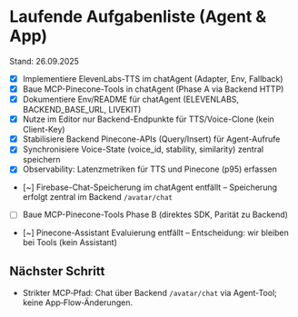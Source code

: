 # Laufende Aufgabenliste (Agent & App)

Stand: 26.09.2025

- [x] Implementiere ElevenLabs-TTS im chatAgent (Adapter, Env, Fallback)
- [x] Baue MCP-Pinecone-Tools in chatAgent (Phase A via Backend HTTP)
- [x] Dokumentiere Env/README für chatAgent (ELEVENLABS, BACKEND_BASE_URL, LIVEKIT)
 - [x] Nutze im Editor nur Backend-Endpunkte für TTS/Voice-Clone (kein Client-Key)
 - [x] Stabilisiere Backend Pinecone-APIs (Query/Insert) für Agent-Aufrufe
 - [x] Synchronisiere Voice-State (voice_id, stability, similarity) zentral speichern
 - [x] Observability: Latenzmetriken für TTS und Pinecone (p95) erfassen
 - [~] Firebase-Chat-Speicherung im chatAgent entfällt – Speicherung erfolgt zentral im Backend `/avatar/chat`
- [ ] Baue MCP-Pinecone-Tools Phase B (direktes SDK, Parität zu Backend)
- [~] Pinecone-Assistant Evaluierung entfällt – Entscheidung: wir bleiben bei Tools (kein Assistant)

## Nächster Schritt
- Strikter MCP‑Pfad: Chat über Backend `/avatar/chat` via Agent‑Tool; keine App‑Flow‑Änderungen.
